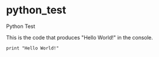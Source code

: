 python_test
===========

Python Test

This is the code that produces "Hello World!" in the console.

	print "Hello World!"

